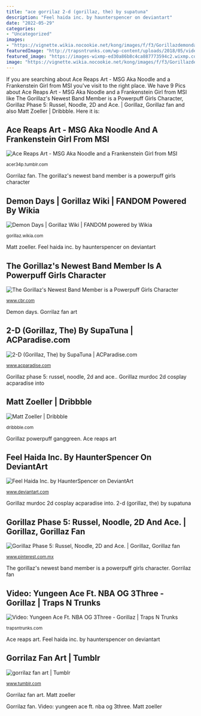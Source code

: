 ```yaml
---
title: "ace gorrilaz 2-d (gorillaz, the) by supatuna"
description: "Feel haida inc. by haunterspencer on deviantart"
date: "2022-05-29"
categories:
- "Uncategorized"
images:
- "https://vignette.wikia.nocookie.net/kong/images/f/f3/Gorillazdemondays.jpg/revision/latest?cb=20180620193038"
featuredImage: "http://trapsntrunks.com/wp-content/uploads/2018/05/video-yungeen-ace-ft-nba-og-3thr.jpg"
featured_image: "https://images-wixmp-ed30a86b8c4ca887773594c2.wixmp.com/f/50db0757-5627-493e-854f-1c9a1986c1e3/dd6v7yr-fcb0704b-2884-4fcd-9814-632b67f82855.jpg/v1/fill/w_1280,h_800,q_75,strp/feel_haida_inc__by_haunterspencer_dd6v7yr-fullview.jpg?token=eyJ0eXAiOiJKV1QiLCJhbGciOiJIUzI1NiJ9.eyJzdWIiOiJ1cm46YXBwOjdlMGQxODg5ODIyNjQzNzNhNWYwZDQxNWVhMGQyNmUwIiwiaXNzIjoidXJuOmFwcDo3ZTBkMTg4OTgyMjY0MzczYTVmMGQ0MTVlYTBkMjZlMCIsIm9iaiI6W1t7ImhlaWdodCI6Ijw9ODAwIiwicGF0aCI6IlwvZlwvNTBkYjA3NTctNTYyNy00OTNlLTg1NGYtMWM5YTE5ODZjMWUzXC9kZDZ2N3lyLWZjYjA3MDRiLTI4ODQtNGZjZC05ODE0LTYzMmI2N2Y4Mjg1NS5qcGciLCJ3aWR0aCI6Ijw9MTI4MCJ9XV0sImF1ZCI6WyJ1cm46c2VydmljZTppbWFnZS5vcGVyYXRpb25zIl19.Kvi4oMpcxKp3YIOwi7_IJZqmqtwcMGq2s8f2WcQodbY"
image: "https://vignette.wikia.nocookie.net/kong/images/f/f3/Gorillazdemondays.jpg/revision/latest?cb=20180620193038"
---
```


If you are searching about Ace Reaps Art - MSG Aka Noodle and a Frankenstein Girl from MSI you've visit to the right place. We have 9 Pics about Ace Reaps Art - MSG Aka Noodle and a Frankenstein Girl from MSI like The Gorillaz&#039;s Newest Band Member is a Powerpuff Girls Character, Gorillaz Phase 5: Russel, Noodle, 2D and Ace. | Gorillaz, Gorillaz fan and also Matt Zoeller | Dribbble. Here it is:

## Ace Reaps Art - MSG Aka Noodle And A Frankenstein Girl From MSI

![Ace Reaps Art - MSG Aka Noodle and a Frankenstein Girl from MSI](https://66.media.tumblr.com/399260dda4bb47abb3afb626ea88b705/tumblr_p6s7o8l7mM1xobipuo1_1280.png "Gorrilaz fan art")

<small>acer34p.tumblr.com</small>

Gorrilaz fan. The gorillaz&#039;s newest band member is a powerpuff girls character

## Demon Days | Gorillaz Wiki | FANDOM Powered By Wikia

![Demon Days | Gorillaz Wiki | FANDOM powered by Wikia](https://vignette.wikia.nocookie.net/kong/images/f/f3/Gorillazdemondays.jpg/revision/latest?cb=20180620193038 "2-d (gorillaz, the) by supatuna")

<small>gorillaz.wikia.com</small>

Matt zoeller. Feel haida inc. by haunterspencer on deviantart

## The Gorillaz&#039;s Newest Band Member Is A Powerpuff Girls Character

![The Gorillaz&#039;s Newest Band Member is a Powerpuff Girls Character](https://www.cbr.com/wp-content/uploads/2018/05/gorillaz-ace-ganggreen-gang-header.jpg "Gorrilaz fan")

<small>www.cbr.com</small>

Demon days. Gorrilaz fan art

## 2-D (Gorillaz, The) By SupaTuna | ACParadise.com

![2-D (Gorillaz, The) by SupaTuna | ACParadise.com](http://acpcosplayers.acparadise.com/63142/63142-42721-ef21d5e1590f488240761551cfa98430-xl.jpg "Haida feel inc")

<small>www.acparadise.com</small>

Gorillaz phase 5: russel, noodle, 2d and ace.. Gorillaz murdoc 2d cosplay acparadise into

## Matt Zoeller | Dribbble

![Matt Zoeller | Dribbble](https://cdn.dribbble.com/users/583287/screenshots/4784750/ace_dribbble_1x.jpg "Gorrilaz fan")

<small>dribbble.com</small>

Gorillaz powerpuff ganggreen. Ace reaps art

## Feel Haida Inc. By HaunterSpencer On DeviantArt

![Feel Haida Inc. by HaunterSpencer on DeviantArt](https://images-wixmp-ed30a86b8c4ca887773594c2.wixmp.com/f/50db0757-5627-493e-854f-1c9a1986c1e3/dd6v7yr-fcb0704b-2884-4fcd-9814-632b67f82855.jpg/v1/fill/w_1280,h_800,q_75,strp/feel_haida_inc__by_haunterspencer_dd6v7yr-fullview.jpg?token=eyJ0eXAiOiJKV1QiLCJhbGciOiJIUzI1NiJ9.eyJzdWIiOiJ1cm46YXBwOjdlMGQxODg5ODIyNjQzNzNhNWYwZDQxNWVhMGQyNmUwIiwiaXNzIjoidXJuOmFwcDo3ZTBkMTg4OTgyMjY0MzczYTVmMGQ0MTVlYTBkMjZlMCIsIm9iaiI6W1t7ImhlaWdodCI6Ijw9ODAwIiwicGF0aCI6IlwvZlwvNTBkYjA3NTctNTYyNy00OTNlLTg1NGYtMWM5YTE5ODZjMWUzXC9kZDZ2N3lyLWZjYjA3MDRiLTI4ODQtNGZjZC05ODE0LTYzMmI2N2Y4Mjg1NS5qcGciLCJ3aWR0aCI6Ijw9MTI4MCJ9XV0sImF1ZCI6WyJ1cm46c2VydmljZTppbWFnZS5vcGVyYXRpb25zIl19.Kvi4oMpcxKp3YIOwi7_IJZqmqtwcMGq2s8f2WcQodbY "Demon days")

<small>www.deviantart.com</small>

Gorillaz murdoc 2d cosplay acparadise into. 2-d (gorillaz, the) by supatuna

## Gorillaz Phase 5: Russel, Noodle, 2D And Ace. | Gorillaz, Gorillaz Fan

![Gorillaz Phase 5: Russel, Noodle, 2D and Ace. | Gorillaz, Gorillaz fan](https://i.pinimg.com/originals/81/bd/9f/81bd9f9ecfbdcba163154073ab44eaaa.jpg "Matt zoeller")

<small>www.pinterest.com.mx</small>

The gorillaz&#039;s newest band member is a powerpuff girls character. Gorrilaz fan

## Video: Yungeen Ace Ft. NBA OG 3Three - Gorillaz | Traps N Trunks

![Video: Yungeen Ace Ft. NBA OG 3Three - Gorillaz | Traps N Trunks](http://trapsntrunks.com/wp-content/uploads/2018/05/video-yungeen-ace-ft-nba-og-3thr.jpg "Ace gorillaz zoeller dribbble matt")

<small>trapsntrunks.com</small>

Ace reaps art. Feel haida inc. by haunterspencer on deviantart

## Gorrilaz Fan Art | Tumblr

![gorrilaz fan art | Tumblr](https://66.media.tumblr.com/32a8446fce8a5d0b5f6a5f06f7dff974/tumblr_omb2evtJQb1vct1e6o1_500.png "Feel haida inc. by haunterspencer on deviantart")

<small>www.tumblr.com</small>

Gorrilaz fan art. Matt zoeller

Gorrilaz fan. Video: yungeen ace ft. nba og 3three. Matt zoeller
